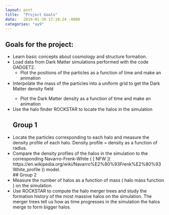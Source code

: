 ```yaml
---
layout: post
title:  "Project Goals"
date:   2019-01-30 17:10:24 -0800
categories: "ay9"
---
```

## Goals for the project:

<ul>

<li> Learn basic concepts about cosmology and structure formation.

<li> Load data from Dark Matter simulations performed with the code GADGET2.

<ul>

  <li> Plot the positions of the particles as a function of time and make an animation </li>

  </ul>

<li> Interpolate the mass of the particles into a uniform grid to get the Dark Matter density field </li>   

<ul>

  <li> Plot the Dark Matter density as a function of time and make an animation </li>

  </ul>

<li> Use the halo finder ROCKSTAR to locate the halos in the simulation </li>


## Group 1

<li> Locate the particles corresponding to each halo and measure the density profile of each halo. Density profile = density as a function of radius. </li>

<li> Compare the density profiles of the halos in the simulation to the corresponding Navarro-Frenk-White ( [ NFW ]( https://en.wikipedia.org/wiki/Navarro%E2%80%93Frenk%E2%80%93White_profile )) model. </li>
## Group 2

<li> Measure the number of halos as a function of mass ( halo mass function ) on the simulation. </li>

<li> Use ROCKSTAR to compute the halo merger trees and study the formation history of the most massive halos on the simulation. The merger trees tell us how as time progresses in the simulation the halos merge to form bigger halos. </li>








</ul>
